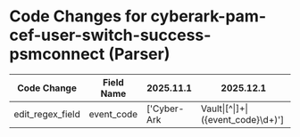 # Code Changes for cyberark-pam-cef-user-switch-success-psmconnect (Parser)

| Code Change | Field Name | 2025.11.1 | 2025.12.1 |
|-------------|------------|-----------|------------|
| edit_regex_field | event_code | ['Cyber-Ark|Vault\|[^\|]+\|({event_code}\d+)'] | ['Cyber-Ark\|Vault\|[^\|]+\|({event_code}\d+)'] |